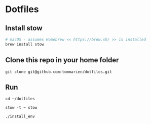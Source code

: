 # Dotfiles

## Install stow

```bash
# macOS - assumes Homebrew << https://brew.sh/ >> is installed
brew install stow
```

## Clone this repo in your home folder

```
git clone git@github.com:tommarien/dotfiles.git
```

## Run

```
cd ~/dotfiles
```

```
stow -t ~ stow
```

```
./install_env
```
